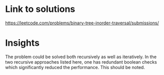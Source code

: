 # Link to solutions
https://leetcode.com/problems/binary-tree-inorder-traversal/submissions/

# Insights
The problem could be solved both recursively as well as iteratively. In the two recursive approaches listed here, one has redundant boolean checks which significantly reduced the performance. This should be noted.